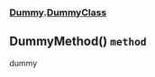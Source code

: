### [Dummy](./Dummy.md 'Dummy').[DummyClass](./Dummy-DummyClass.md 'Dummy.DummyClass')
## DummyMethod() `method`
dummy
